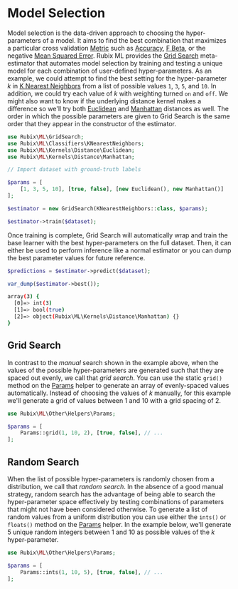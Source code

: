 # Model Selection
Model selection is the data-driven approach to choosing the hyper-parameters of a model. It aims to find the best combination that maximizes a particular cross validation [Metric](cross-validation/metrics/api.md) such as [Accuracy](cross-validation/metrics/accuracy.md), [F Beta](cross-validation/metrics/f-beta.md), or the negative [Mean Squared Error](cross-validation/metrics/mean-squared-error.md). Rubix ML provides the [Grid Search](grid-search.md) meta-estimator that automates model selection by training and testing a unique model for each combination of user-defined hyper-parameters. As an example, we could attempt to find the best setting for the hyper-parameter *k* in [K Nearest Neighbors](classifiers/k-nearest-neighbors.md) from a list of possible values `1`, `3`, `5`, and `10`. In addition, we could try each value of *k* with weighting turned `on` and `off`. We might also want to know if the underlying distance kernel makes a difference so we'll try both [Euclidean](https://docs.rubixml.com/en/latest/kernels/distance/euclidean.html) and [Manhattan](https://docs.rubixml.com/en/latest/kernels/distance/manhattan.html) distances as well. The order in which the possible parameters are given to Grid Search is the same order that they appear in the constructor of the estimator.

```php
use Rubix\ML\GridSearch;
use Rubix\ML\Classifiers\KNearestNeighbors;
use Rubix\ML\Kernels\Distance\Euclidean;
use Rubix\ML\Kernels\Distance\Manhattan;

// Import dataset with ground-truth labels

$params = [
    [1, 3, 5, 10], [true, false], [new Euclidean(), new Manhattan()]
];

$estimator = new GridSearch(KNearestNeighbors::class, $params);

$estimator->train($dataset);
```

Once training is complete, Grid Search will automatically wrap and train the base learner with the best hyper-parameters on the full dataset. Then, it can either be used to perform inference like a normal estimator or you can dump the best parameter values for future reference.

```php
$predictions = $estimator->predict($dataset);
```

```php
var_dump($estimator->best());
```

```sh
array(3) {
  [0]=> int(3)
  [1]=> bool(true)
  [2]=> object(Rubix\ML\Kernels\Distance\Manhattan) {}
}
```

## Grid Search
In contrast to the *manual* search shown in the example above, when the values of the possible hyper-parameters are generated such that they are spaced out evenly, we call that *grid search*. You can use the static `grid()` method on the [Params](other/helpers/params.md) helper to generate an array of evenly-spaced values automatically. Instead of choosing the values of *k* manually, for this example we'll generate a grid of values between 1 and 10 with a grid spacing of 2.

```php
use Rubix\ML\Other\Helpers\Params;

$params = [
    Params::grid(1, 10, 2), [true, false], // ...
];
```

## Random Search
When the list of possible hyper-parameters is randomly chosen from a distribution, we call that *random search*. In the absence of a good manual strategy, random search has the advantage of being able to search the hyper-parameter space effectively by testing combinations of parameters that might not have been considered otherwise. To generate a list of random values from a uniform distribution you can use either the `ints()` or `floats()` method on the [Params](other/helpers/params.md) helper. In the example below, we'll generate 5 unique random integers between 1 and 10 as possible values of the *k* hyper-parameter.

```php
use Rubix\ML\Other\Helpers\Params;

$params = [
    Params::ints(1, 10, 5), [true, false], // ...
];
```